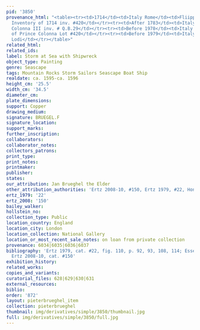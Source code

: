 ```yaml
---
pid: '3850'
provenance_html: "<table><tr><td>1714</td><td>Italy Rome</td><td>Fliippo Colonna II
  Inventory of 1714 inv. #420</td></tr><tr><td>After 1783</td><td>Italy Rome</td><td>Archivo
  Colonna III inv. # Q.B.29</td></tr><tr><td>Before 1978</td><td>Italy Rome</td><td>Collection
  of Prince Colonna Lot #420</td></tr><tr><td>Before 1979</td><td>Italy Campione</td><td>Silvano
  Lodi</td></tr></table>"
related_html: 
related_ids: 
label: Storm at Sea with Shipwreck
object_type: Painting
genre: Seascape
tags: Mountain Rocks Storm Sailors Seascape Boat Ship
realdate: ca. 1595-ca. 1596
height_cm: '25.5'
width_cm: '34.5'
diameter_cm: 
plate_dimensions: 
support: Copper
drawing_medium: 
signature: BRUEGEL.F
signature_location: 
support_marks: 
further_inscription: 
collaborators: 
collaborator_notes: 
collectors_patrons: 
print_type: 
print_notes: 
printmaker: 
publisher: 
states: 
our_attribution: Jan Brueghel the Elder
other_attribution_authorities: 'Ertz 2008-10, #150, Ertz 1979, #22, Honig database'
ertz_1979: '22'
ertz_2008: '150'
bailey_walker: 
hollstein_no: 
collection_type: Public
location_country: England
location_city: London
location_collection: National Gallery
location_or_most_recent_sale_notes: on loan from private collection
provenance: 6034|6035|6036|6037
bibliography: 'Ertz 1979, cat. #22, fig. 110, p. 92, 93, 108, 114; Essen 1997, #30;
  Ertz 2008-10, cat. #150'
exhibition_history: 
related_works: 
copies_and_variants: 
curatorial_files: 628|629|630|631
external_resources: 
biblio: 
order: '872'
layout: pieterbrueghel_item
collection: pieterbrueghel
thumbnail: img/derivatives/simple/3850/thumbnail.jpg
full: img/derivatives/simple/3850/full.jpg
---
```

